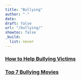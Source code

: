```yaml
---
title: "Bullying"
author: "-"
date:  
draft: false
url: "/bullying/"
showtoc: false
_build:
  list: never
---
```




### [How to Help Bullying Victims](/how-to-help-bullying-victims/)

### [Top 7 Bullying Movies](/top-7-bullying-movies/)

